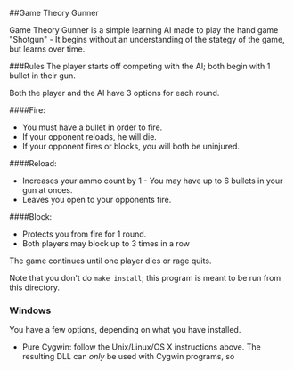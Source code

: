 ##Game Theory Gunner

Game Theory Gunner is a simple learning AI made to play the hand game "Shotgun" - It begins without an understanding of the stategy of the game, but learns over time.



###Rules
  The player starts off competing with the AI; both begin with 1 bullet in their gun.
  
Both the player and the AI have 3 options for each round.

####Fire:
- You must have a bullet in order to fire.
- If your opponent reloads, he will die.
- If your opponent fires or blocks, you will both be uninjured.
    
####Reload:
- Increases your ammo count by 1 - You may have up to 6 bullets in your gun at onces.
- Leaves you open to your opponents fire.
    
####Block:
- Protects you from fire for 1 round.
- Both players may block up to 3 times in a row
      
      
The game continues until one player dies or rage quits.

Note that you don't do `make install`; this program is meant to be run from this directory.

### Windows

You have a few options, depending on what you have installed.

- Pure Cygwin: follow the Unix/Linux/OS X instructions above. The resulting DLL can *only* be used with Cygwin programs, so
  
